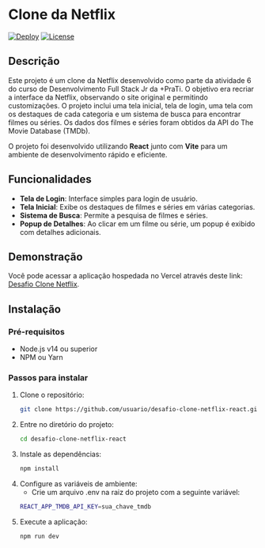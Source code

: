 # Clone da Netflix

[![Deploy](https://img.shields.io/badge/Vercel-Live-blue)](https://desafio-clone-netflix-react.vercel.app/)
[![License](https://img.shields.io/badge/license-MIT-green.svg)](LICENSE)

## Descrição

Este projeto é um clone da Netflix desenvolvido como parte da atividade 6 do curso de Desenvolvimento Full Stack Jr da +PraTi. O objetivo era recriar a interface da Netflix, observando o site original e permitindo customizações. O projeto inclui uma tela inicial, tela de login, uma tela com os destaques de cada categoria e um sistema de busca para encontrar filmes ou séries. Os dados dos filmes e séries foram obtidos da API do The Movie Database (TMDb).

O projeto foi desenvolvido utilizando **React** junto com **Vite** para um ambiente de desenvolvimento rápido e eficiente.

## Funcionalidades

- **Tela de Login**: Interface simples para login de usuário.
- **Tela Inicial**: Exibe os destaques de filmes e séries em várias categorias.
- **Sistema de Busca**: Permite a pesquisa de filmes e séries.
- **Popup de Detalhes**: Ao clicar em um filme ou série, um popup é exibido com detalhes adicionais.

## Demonstração

Você pode acessar a aplicação hospedada no Vercel através deste link: [Desafio Clone Netflix](https://desafio-clone-netflix-react.vercel.app/).

## Instalação

### Pré-requisitos

- Node.js v14 ou superior
- NPM ou Yarn

### Passos para instalar

1. Clone o repositório:
   ```bash
   git clone https://github.com/usuario/desafio-clone-netflix-react.git
   ```
2. Entre no diretório do projeto:
   ```bash
   cd desafio-clone-netflix-react
   ```
3. Instale as dependências:
   ```bash
   npm install
   ```
4. Configure as variáveis de ambiente:
   - Crie um arquivo .env na raiz do projeto com a seguinte variável:
   ```bash
   REACT_APP_TMDB_API_KEY=sua_chave_tmdb
   ```
6. Execute a aplicação:
   ```bash
   npm run dev
   ```



